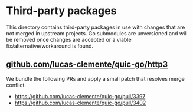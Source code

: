 # Third-party packages

This directory contains third-party packages in use with changes that are not merged in upstream projects. Go submodules are unversioned and will be removed once changes are accepted or a viable fix/alternative/workaround is found.

## [github.com/lucas-clemente/quic-go/http3](https://github.com/lucas-clemente/quic-go)

We bundle the following PRs and apply a small patch that resolves merge conflict.

- https://github.com/lucas-clemente/quic-go/pull/3397
- https://github.com/lucas-clemente/quic-go/pull/3402
